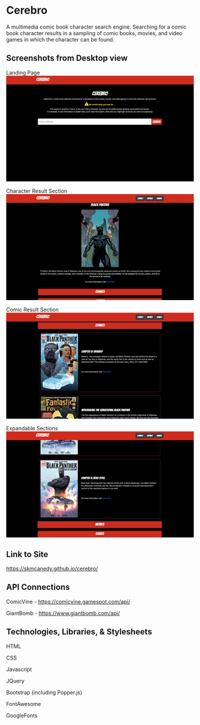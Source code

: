 # Cerebro
A multimedia comic book character search engine.  Searching for a comic book character results in a sampling of comic books, movies, and video games in which the character can be found.

## Screenshots from Desktop view
Landing Page
![Screenshot of Landing Page](https://github.com/SKMCanedy/api-capstone/blob/master/SS-LandingPage.png "Cerebro Landing Page")

Character Result Section
![Screenshot of Character Result Section](https://github.com/SKMCanedy/api-capstone/blob/master/SS-Char-Results.png "Character Result Section")

Comic Result Section
![Screenshot of Comic Result Section](https://github.com/SKMCanedy/api-capstone/blob/master/SS-Comic-Results.png "Comic Result Section")

Expandable Sections
![Screenshot of Expandable Sections](https://github.com/SKMCanedy/api-capstone/blob/master/SS-Collapsed.png "Expandable Sections")

## Link to Site
https://skmcanedy.github.io/cerebro/

## API Connections
ComicVine - https://comicvine.gamespot.com/api/

GiantBomb - https://www.giantbomb.com/api/

## Technologies, Libraries, & Stylesheets
HTML

CSS

Javascript

JQuery

Bootstrap (including Popper.js)

FontAwesome

GoogleFonts
